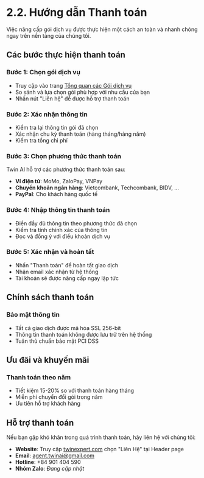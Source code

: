 # 2.2. Hướng dẫn Thanh toán

Việc nâng cấp gói dịch vụ được thực hiện một cách an toàn và nhanh chóng ngay trên nền tảng của chúng tôi.

## Các bước thực hiện thanh toán

### Bước 1: Chọn gói dịch vụ
- Truy cập vào trang [Tổng quan các Gói dịch vụ](./tong-quan-cac-goi-dich-vu)
- So sánh và lựa chọn gói phù hợp với nhu cầu của bạn
- Nhấn nút "Liên hệ" để được hỗ trợ thanh toán

### Bước 2: Xác nhận thông tin
- Kiểm tra lại thông tin gói đã chọn
- Xác nhận chu kỳ thanh toán (hàng tháng/hàng năm)
- Kiểm tra tổng chi phí

### Bước 3: Chọn phương thức thanh toán
Twin AI hỗ trợ các phương thức thanh toán sau:

- **Ví điện tử**: MoMo, ZaloPay, VNPay
- **Chuyển khoản ngân hàng**: Vietcombank, Techcombank, BIDV, ...
- **PayPal**: Cho khách hàng quốc tế

### Bước 4: Nhập thông tin thanh toán
- Điền đầy đủ thông tin theo phương thức đã chọn
- Kiểm tra tính chính xác của thông tin
- Đọc và đồng ý với điều khoản dịch vụ

### Bước 5: Xác nhận và hoàn tất
- Nhấn "Thanh toán" để hoàn tất giao dịch
- Nhận email xác nhận từ hệ thống
- Tài khoản sẽ được nâng cấp ngay lập tức

## Chính sách thanh toán

### Bảo mật thông tin
- Tất cả giao dịch được mã hóa SSL 256-bit
- Thông tin thanh toán không được lưu trữ trên hệ thống
- Tuân thủ chuẩn bảo mật PCI DSS

## Ưu đãi và khuyến mãi

### Thanh toán theo năm
- Tiết kiệm 15-20% so với thanh toán hàng tháng
- Miễn phí chuyển đổi gói trong năm
- Ưu tiên hỗ trợ khách hàng


## Hỗ trợ thanh toán

Nếu bạn gặp khó khăn trong quá trình thanh toán, hãy liên hệ với chúng tôi:

- **Website**: Truy cập [twinexpert.com](https://twinexpert.com) chọn "Liên Hệ" tại Header page
- **Email**: agent.twinai@gmail.com
- **Hotline**: +84 901 404 590
- **Nhóm Zalo**: *Đang cập nhật*
